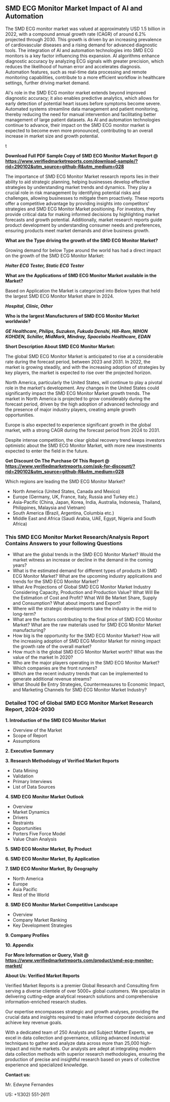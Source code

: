 <h2>SMD ECG Monitor Market Impact of AI and Automation</h2><p>The SMD ECG monitor market was valued at approximately USD 1.5 billion in 2022, with a compound annual growth rate (CAGR) of around 6.2% projected through 2030. This growth is driven by an increasing prevalence of cardiovascular diseases and a rising demand for advanced diagnostic tools. The integration of AI and automation technologies into SMD ECG monitors is a key factor influencing this expansion. AI algorithms enhance diagnostic accuracy by analyzing ECG signals with greater precision, which reduces the likelihood of human error and accelerates diagnosis. Automation features, such as real-time data processing and remote monitoring capabilities, contribute to a more efficient workflow in healthcare settings, further driving market demand.</p><p>AI's role in the SMD ECG monitor market extends beyond improved diagnostic accuracy; it also enables predictive analytics, which allows for early detection of potential heart issues before symptoms become severe. Automated systems streamline data management and patient monitoring, thereby reducing the need for manual intervention and facilitating better management of large patient datasets. As AI and automation technologies continue to advance, their impact on the SMD ECG monitor market is expected to become even more pronounced, contributing to an overall increase in market size and growth potential.</p>t</p><p id="" class=""><strong>Download Full PDF Sample Copy of SMD ECG Monitor Market Report @ <a href="https://www.verifiedmarketreports.com/download-sample/?rid=290102&utm_source=github-R&utm_medium=028" target="_blank">https://www.verifiedmarketreports.com/download-sample/?rid=290102&utm_source=github-R&utm_medium=028</a></strong></p><p>The importance of&nbsp;SMD ECG Monitor Market research reports lies in their ability to aid strategic planning, helping businesses develop effective strategies by understanding market trends and dynamics. They play a crucial role in risk management by identifying potential risks and challenges, allowing businesses to mitigate them proactively. These reports offer a competitive advantage by providing insights into competitors' strategies and SMD ECG Monitor Market positioning. For investors, they provide critical data for making informed decisions by highlighting market forecasts and growth potential. Additionally, market research reports guide product development by understanding consumer needs and preferences, ensuring products meet market demands and drive business growth.</p><p><strong>What are the&nbsp;Type driving the growth of the SMD ECG Monitor Market?</strong></p><p id="" class="">Growing demand for below Type around the world has had a direct impact on the growth of the SMD ECG Monitor Market:</p><em><strong>Holter ECG Tester, Static ECG Tester</strong></em></p><strong>What are the&nbsp;Applications&nbsp;of SMD ECG Monitor Market available in the Market?</strong></p><p id="" class="">Based on Application the Market is categorized into Below types that held the largest SMD ECG Monitor Market share In 2024.</p><em><strong>Hospital, Clinic, Other</strong></em></p><strong>Who is the largest Manufacturers of SMD ECG Monitor Market worldwide?</strong></p><p><em><strong>GE Healthcare, Philips, Suzuken, Fukuda Denshi, Hill-Rom, NIHON KOHDEN, Schiller, MidMark, Mindray, Spacelabs Healthcare, EDAN</strong></em></p><p id="" class=""><strong>Short Description About SMD ECG Monitor Market:</strong></p><p>The global SMD ECG Monitor Market is anticipated to rise at a considerable rate during the forecast period, between 2023 and 2031. In 2022, the market is growing steadily, and with the increasing adoption of strategies by key players, the market is expected to rise over the projected horizon.</p><p>North America, particularly the United States, will continue to play a pivotal role in the market's development. Any changes in the United States could significantly impact the SMD ECG Monitor Market growth trends. The market in North America is projected to grow considerably during the forecast period, driven by the high adoption of advanced technology and the presence of major industry players, creating ample growth opportunities.</p><p>Europe is also expected to experience significant growth in the global market, with a strong CAGR during the forecast period from 2024 to 2031.</p><p>Despite intense competition, the clear global recovery trend keeps investors optimistic about the SMD ECG Monitor Market, with more new investments expected to enter the field in the future.</p><p id="" class=""><strong>Get Discount On The Purchase Of This Report @ <a href="https://www.verifiedmarketreports.com/ask-for-discount/?rid=290102&utm_source=github-R&utm_medium=028" target="_blank">https://www.verifiedmarketreports.com/ask-for-discount/?rid=290102&utm_source=github-R&utm_medium=028</a></strong></p>Which regions are leading the SMD ECG Monitor Market?</p><ul><li>North America (United States, Canada and Mexico)</li><li>Europe (Germany, UK, France, Italy, Russia and Turkey etc.)</li><li>Asia-Pacific (China, Japan, Korea, India, Australia, Indonesia, Thailand, Philippines, Malaysia and Vietnam)</li><li>South America (Brazil, Argentina, Columbia etc.)</li><li>Middle East and Africa (Saudi Arabia, UAE, Egypt, Nigeria and South Africa)</li></ul><h3 id="" class="">This SMD ECG Monitor Market Research/Analysis Report Contains Answers to your following Questions</h3><ul><li>What are the global trends in the SMD ECG Monitor Market? Would the market witness an increase or decline in the demand in the coming years?</li><li>What is the estimated demand for different types of products in SMD ECG Monitor Market? What are the upcoming industry applications and trends for the SMD ECG Monitor Market?</li><li>What Are Projections of Global SMD ECG Monitor Market Industry Considering Capacity, Production and Production Value? What Will Be the Estimation of Cost and Profit? What Will Be Market Share, Supply and Consumption? What about imports and Export?</li><li>Where will the strategic developments take the industry in the mid to long-term?</li><li>What are the factors contributing to the final price of SMD ECG Monitor Market? What are the raw materials used for SMD ECG Monitor Market manufacturing?</li><li>How big is the opportunity for the SMD ECG Monitor Market? How will the increasing adoption of SMD ECG Monitor Market for mining impact the growth rate of the overall market?</li><li>How much is the global SMD ECG Monitor Market worth? What was the value of the market In 2020?</li><li>Who are the major players operating in the SMD ECG Monitor Market? Which companies are the front runners?</li><li>Which are the recent industry trends that can be implemented to generate additional revenue streams?</li><li>What Should Be Entry Strategies, Countermeasures to Economic Impact, and Marketing Channels for SMD ECG Monitor Market Industry?</li></ul><h3 id="" class="">Detailed TOC of Global SMD ECG Monitor Market Research Report, 2024-2030</h3><p id="" class=""><strong>1. Introduction of the SMD ECG Monitor Market</strong></p><ul><li>Overview of the Market</li><li>Scope of Report</li><li>Assumptions</li></ul><p id="" class=""><strong>2. Executive Summary</strong></p><p id="" class=""><strong>3. Research Methodology of Verified Market Reports</strong></p><ul><li>Data Mining</li><li>Validation</li><li>Primary Interviews</li><li>List of Data Sources</li></ul><p id="" class=""><strong>4. SMD ECG Monitor Market Outlook</strong></p><ul><li>Overview</li><li>Market Dynamics</li><li>Drivers</li><li>Restraints</li><li>Opportunities</li><li>Porters Five Force Model</li><li>Value Chain Analysis</li></ul><p id="" class=""><strong>5. SMD ECG Monitor Market, By Product</strong></p><p id="" class=""><strong>6. SMD ECG Monitor Market, By Application</strong></p><p id="" class=""><strong>7. SMD ECG Monitor Market, By Geography</strong></p><ul><li>North America</li><li>Europe</li><li>Asia Pacific</li><li>Rest of the World</li></ul><p id="" class=""><strong>8. SMD ECG Monitor Market Competitive Landscape</strong></p><ul><li>Overview</li><li>Company Market Ranking</li><li>Key Development Strategies</li></ul><p id="" class=""><strong>9. Company Profiles</strong></p><p id="" class=""><strong>10. Appendix</strong></p><p id="" class=""><strong>For More Information or Query, Visit @ <a href="https://www.verifiedmarketreports.com/product/smd-ecg-monitor-market/" target="_blank">https://www.verifiedmarketreports.com/product/smd-ecg-monitor-market/</a></strong></p><p id="" class=""><strong>About Us: Verified Market Reports</strong></p><p id="" class="">Verified Market Reports is a premier Global Research and Consulting firm serving a diverse clientele of over 5000+ global customers. We specialize in delivering cutting-edge analytical research solutions and comprehensive information-enriched research studies.</p><p id="" class="">Our expertise encompasses strategic and growth analyses, providing the crucial data and insights required to make informed corporate decisions and achieve key revenue goals.</p><p id="" class="">With a dedicated team of 250 Analysts and Subject Matter Experts, we excel in data collection and governance, utilizing advanced industrial techniques to gather and analyze data across more than 25,000 high-impact and niche markets. Our analysts are adept at integrating modern data collection methods with superior research methodologies, ensuring the production of precise and insightful research based on years of collective experience and specialized knowledge.</p><p id="" class=""><strong>Contact us:</strong></p><p id="" class="">Mr. Edwyne Fernandes</p><p id="" class="">US: +1(302) 551-2611</p>